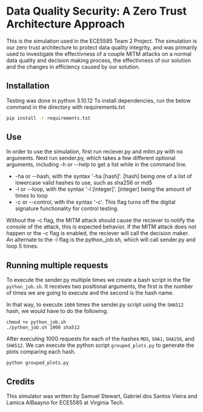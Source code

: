 # Data Quality Security: A Zero Trust Architecture Approach


This is the simulation used in the ECE5585 Team 2 Project. The simulation is our zero trust architecture to protect data quality integrity, and was primarily used to investigate the effectivness of a couple MITM attacks on a normal data quality and decision making process, the effectivness of our solution and the changes in efficiency caused by our solution.


## Installation
Testing was done in python 3.10.12
To install dependencies, run the below command in the directory with requirements.txt
```sh
pip install -r requirements.txt
```


## Use
In order to use the simulation, first run reciever.py and mitm.py with no arguments.
Next run sender.py, which takes a few different optional arguments, including -h or --help to get a list while in the command line.
- -ha or --hash, with the syntax '-ha [hash]'. [hash] being one of a list of lowercase valid hashes to use, such as sha256 or md5
- -l or --loop, with the syntax '-l [integer]'. [integer] being the amount of times to loop
- -c or --control, with the syntax '-c'. This flag turns off the digital signature functionality for control testing.


Without the -c flag, the MITM attack should cause the reciever to notify the console of the attack, this is expected behavior. If the MITM attack does not happen or the -c flag is enabled, the reciever will call the decision maker. An alternate to the -l flag is the python_job.sh, which will call sender.py and loop 5 times.

## Running multiple requests
To execute the sender.py multiple times we create a bash script in the file `python_job.sh`.
It receives two positional arguments, the first is the number of times we are going to execute and the second is the hash name.

In that way, to execute `1000` times the sender.py script using the `SHA512` hash, we would have to do the following.

```
chmod +x python_job.sh
./python_job.sh 1000 sha512
```

After executing 1000 requests for each of the hashes `MD5`, `SHA1`, `SHA256`, and `SHA512`. We
can execute the python script `grouped_plots.py` to generate the plots comparing each hash.

```
python grouped_plots.py
```

## Credits
This simulator was written by Samuel Stewart, Gabriel dos Santos Vieira and Lamica AlBaayno for ECE5585 at Virginia Tech.







